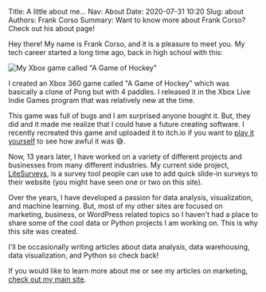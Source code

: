 Title: A little about me...
Nav: About
Date: 2020-07-31 10:20
Slug: about
Authors: Frank Corso
Summary: Want to know more about Frank Corso? Check out his about page!

Hey there! My name is Frank Corso, and it is a pleasure to meet you. My tech career started a long time ago, back in high school with this:

![My Xbox game called "A Game of Hockey"]({static}/images/a-game-of-hockey-vasculus.jpg)

I created an Xbox 360 game called "A Game of Hockey" which was basically a clone of Pong but with 4 paddles. I released it in the Xbox Live Indie Games program that was relatively new at the time.

This game was full of bugs and I am surprised anyone bought it. But, they did and it made me realize that I could have a future creating software. I recently recreated this game and uploaded it to itch.io if you want to [play it yourself](https://chronosstudio.itch.io/a-game-of-hockey) to see how awful it was 😅.

Now, 13 years later, I have worked on a variety of different projects and businesses from many different industries. My current side project, [LiteSurveys](https://litesurveys.com/), is a survey tool people can use to add quick slide-in surveys to their website (you might have seen one or two on this site).

Over the years, I have developed a passion for data analysis, visualization, and machine learning. But, most of my other sites are focused on marketing, business, or WordPress related topics so I haven't had a place to share some of the cool data or Python projects I am working on. This is why this site was created.

I'll be occasionally writing articles about data analysis, data warehousing, data visualization, and Python so check back!

If you would like to learn more about me or see my articles on marketing, [check out my main site](https://frankcorso.me).
